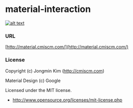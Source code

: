 # material-interaction


[![alt text](http://cmiscm.github.com/material-interaction/screenshot/mi.jpg)](http://cmiscm.github.com/material-interaction/)



### URL
[http://material.cmiscm.com/](http://material.cmiscm.com/)



### License
Copyright (c) Jongmin Kim (http://cmiscm.com)

Material Design (c) Google

Licensed under the MIT license.

 - http://www.opensource.org/licenses/mit-license.php
